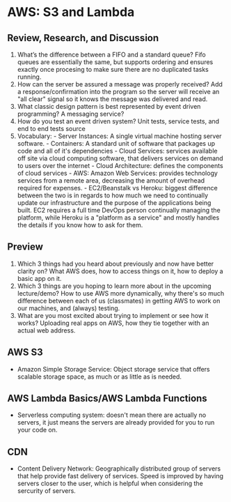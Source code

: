 # AWS: S3 and Lambda

## Review, Research, and Discussion

  1. What’s the difference between a FIFO and a standard queue? Fifo queues are essentially the same, but supports ordering and ensures exactly once procesing to make sure there are no duplicated tasks running.
  2. How can the server be assured a message was properly received? Add a response/confirmation into the program so the server will receive an "all clear" signal so it knows the message was delivered and read.
  3. What classic design pattern is best represented by event driven programming? A messaging service?
  4. How do you test an event driven system? Unit tests, service tests, and end to end tests source
  5. Vocabulary:
    - Server Instances: A single virtual machine hosting server software.
    - Containers: A standard unit of software that packages up code and all of it's dependencies 
    - Cloud Services: services available off site via cloud computing software, that delivers services on demand to users over the internet
    - Cloud Architecture: defines the components of cloud services
    - AWS: Amazon Web Services: provides technology services from a remote area, decreasing the amount of overhead required for expenses.
    - EC2/Beanstalk vs Heroku: biggest difference between the two is in regards to how much we need to continually update our infrastructure and the purpose of the applications being built. EC2 requires a full time DevOps person continually managing the platform, while Heroku is a "platform as a service" and mostly handles the details if you know how to ask for them. 
    
## Preview
  1. Which 3 things had you heard about previously and now have better clarity on? What AWS does, how to access things on it, how to deploy a basic app on it.
  2. Which 3 things are you hoping to learn more about in the upcoming lecture/demo? How to use AWS more dynamically, why there's so much difference between each of us (classmates) in getting AWS to work on our machines, and (always) testing.
  3. What are you most excited about trying to implement or see how it works? Uploading real apps on AWS, how they tie together with an actual web address.
  
## AWS S3
  - Amazon Simple Storage Service: Object storage service that offers scalable storage space, as much or as little as is needed.
  
## AWS Lambda Basics/AWS Lambda Functions
  - Serverless computing system: doesn't mean there are actually no servers, it just means the servers are already provided for you to run your code on.
## CDN
  - Content Delivery Network: Geographically distributed group of servers that help provide fast delivery of services. Speed is improved by having servers closer to the user, which is helpful when considering the sercurity of servers.

    
    
    
    
    
    
